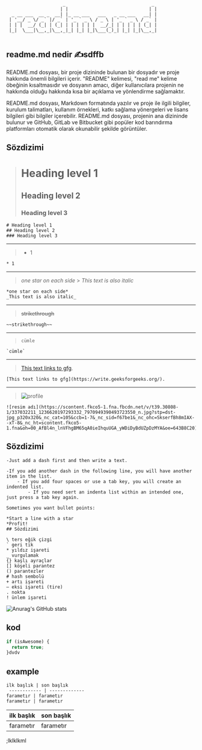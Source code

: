 ```
                     _                                _
                    | |                              | |
  _ __ ___  __ _  __| |_ __ ___   ___   _ __ ___   __| |
 | '__/ _ \/ _` |/ _` | '_ ` _ \ / _ \ | '_ ` _ \ / _` |
 | | |  __/ (_| | (_| | | | | | |  __/_| | | | | | (_| |
 |_|  \___|\__,_|\__,_|_| |_| |_|\___(_)_| |_| |_|\__,_|


```

## readme.md nedir ✍️sdffb

README.md dosyası, bir proje dizininde bulunan bir dosyadır ve proje hakkında önemli bilgileri içerir. "README" kelimesi, "read me" kelime öbeğinin kısaltmasıdır ve dosyanın amacı, diğer kullanıcılara projenin ne hakkında olduğu hakkında kısa bir açıklama ve yönlendirme sağlamaktır.

README.md dosyası, Markdown formatında yazılır ve proje ile ilgili bilgiler, kurulum talimatları, kullanım örnekleri, katkı sağlama yönergeleri ve lisans bilgileri gibi bilgiler içerebilir. README.md dosyası, projenin ana dizininde bulunur ve GitHub, GitLab ve Bitbucket gibi popüler kod barındırma platformları otomatik olarak okunabilir şekilde görüntüler.

## Sözdizimi

> # Heading level 1
>
> ## Heading level 2
>
> ### Heading level 3

```
# Heading level 1
## Heading level 2
### Heading level 3
```

---

> - 1

```
* 1
```

---

> _one star on each side_ > _This text is also italic_

```
*one star on each side*
_This text is also italic_
```

---

> ~~strikethrough~~

```
~~strikethrough~~
```

---

> `cümle`

```
`cümle`
```

---

> [This text links to gfg](https://write.geeksforgeeks.org/).

```
[This text links to gfg](https://write.geeksforgeeks.org/).
```

---

> ![profile](https://scontent.fkco5-1.fna.fbcdn.net/v/t39.30808-1/337032211_1236620197293332_7970949390493723550_n.jpg?stp=dst-jpg_p320x320&_nc_cat=105&ccb=1-7&_nc_sid=f67be1&_nc_ohc=SkserfBh8mIAX--xT-8&_nc_ht=scontent.fkco5-1.fna&oh=00_AfBl4n_lnVFhgBM65qA0ieIhquUGA_yWDiDyBdUZpDzMYA&oe=643B8C20)

```
![resim adı](https://scontent.fkco5-1.fna.fbcdn.net/v/t39.30808-1/337032211_1236620197293332_7970949390493723550_n.jpg?stp=dst-jpg_p320x320&_nc_cat=105&ccb=1-7&_nc_sid=f67be1&_nc_ohc=SkserfBh8mIAX--xT-8&_nc_ht=scontent.fkco5-1.fna&oh=00_AfBl4n_lnVFhgBM65qA0ieIhquUGA_yWDiDyBdUZpDzMYA&oe=643B8C20)
```

## Sözdizimi

```
-Just add a dash first and then write a text.

-If you add another dash in the following line, you will have another item in the list.
    - If you add four spaces or use a tab key, you will create an indented list.
        - If you need sert an indenta list within an intended one, just press a tab key again.

Sometimes you want bullet points:

*Start a line with a star
*Profit!
## Sözdizimi
```

```
\ ters eğik çizgi
` geri tik
* yıldız işareti
_ vurgulamak
{} kaşlı ayraçlar
[] köşeli parantez
() parantezler
# hash sembolü
+ artı işareti
– eksi işareti (tire)
. nokta
! ünlem işareti
```
![Anurag's GitHub stats]([https://github-readme-stats.vercel.app/api](https://github.com/huzarh/front-end)?huzarh=anuraghazra&show_icons=true&bg_color=00000000)

## kod

```javascript
if (isAwesome) {
  return true;
}dvdv
```

## example

```
ilk başlık | son başlık
 ------------ | -------------
farametır | farametır
farametır | farametır
```

| ilk başlık               | son başlık               |
| --------------------------- | ---------------------------- |
| farametır        | farametır      
;lklklkml
